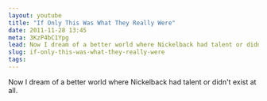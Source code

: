 ```yaml
---
layout: youtube
title: "If Only This Was What They Really Were" 
date: 2011-11-28 13:45	 
meta: 3KzP4bC1Ypg
lead: Now I dream of a better world where Nickelback had talent or didn't exist at all.
slug: if-only-this-was-what-they-really-were
tags:
---
```

Now I dream of a better world where Nickelback had talent or didn't exist at all.